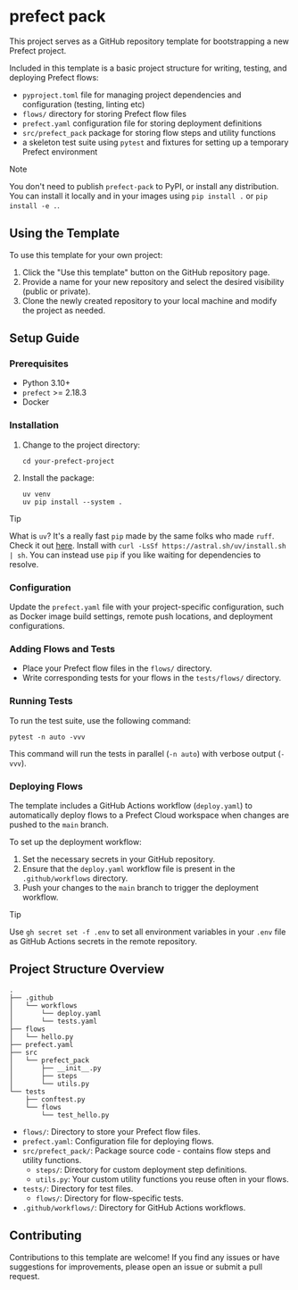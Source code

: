 # prefect pack

This project serves as a GitHub repository template for bootstrapping a new Prefect project.

Included in this template is a basic project structure for writing, testing, and deploying Prefect flows:
  - `pyproject.toml` file for managing project dependencies and configuration (testing, linting etc)
  - `flows/` directory for storing Prefect flow files
  - `prefect.yaml` configuration file for storing deployment definitions
  - `src/prefect_pack` package for storing flow steps and utility functions
  - a skeleton test suite using `pytest` and fixtures for setting up a temporary Prefect environment

> [!NOTE]
> You don't need to publish `prefect-pack` to PyPI, or install any distribution. You can install it locally and in your images using `pip install .` or `pip install -e .`.

## Using the Template

To use this template for your own project:

1. Click the "Use this template" button on the GitHub repository page.
2. Provide a name for your new repository and select the desired visibility (public or private).
3. Clone the newly created repository to your local machine and modify the project as needed.


## Setup Guide

### Prerequisites

- Python 3.10+
- `prefect` >= 2.18.3
- Docker

### Installation

1. Change to the project directory:
   ```
   cd your-prefect-project
   ```

2. Install the package:
   ```install
   uv venv 
   uv pip install --system .
   ```

> [!TIP]
> What is `uv`? It's a really fast `pip` made by the same folks who made `ruff`. Check it out [here](https://github.com/astral-sh/uv?tab=readme-ov-file#getting-started). Install with `curl -LsSf https://astral.sh/uv/install.sh | sh`. You can instead use `pip` if you like waiting for dependencies to resolve.

### Configuration

Update the `prefect.yaml` file with your project-specific configuration, such as Docker image build settings, remote push locations, and deployment configurations.

### Adding Flows and Tests

- Place your Prefect flow files in the `flows/` directory.
- Write corresponding tests for your flows in the `tests/flows/` directory.

### Running Tests

To run the test suite, use the following command:

```
pytest -n auto -vvv
```

This command will run the tests in parallel (`-n auto`) with verbose output (`-vvv`).

### Deploying Flows

The template includes a GitHub Actions workflow (`deploy.yaml`) to automatically deploy flows to a Prefect Cloud workspace when changes are pushed to the `main` branch.

To set up the deployment workflow:

1. Set the necessary secrets in your GitHub repository.
2. Ensure that the `deploy.yaml` workflow file is present in the `.github/workflows` directory.
3. Push your changes to the `main` branch to trigger the deployment workflow.


> [!TIP]
> Use `gh secret set -f .env` to set all environment variables in your `.env` file as GitHub Actions secrets in the remote repository.

## Project Structure Overview

```
.
├── .github
│   └── workflows
│       └── deploy.yaml
│       └── tests.yaml
├── flows
│   └── hello.py
├── prefect.yaml
├── src
│   └── prefect_pack
│       ├── __init__.py
│       ├── steps
│       └── utils.py
└── tests
    ├── conftest.py
    └── flows
        └── test_hello.py
```

- `flows/`: Directory to store your Prefect flow files.
- `prefect.yaml`: Configuration file for deploying flows.
- `src/prefect_pack/`: Package source code - contains flow steps and utility functions.
  - `steps/`: Directory for custom deployment step definitions.
  - `utils.py`: Your custom utility functions you reuse often in your flows.
- `tests/`: Directory for test files.
  - `flows/`: Directory for flow-specific tests.
- `.github/workflows/`: Directory for GitHub Actions workflows.

## Contributing

Contributions to this template are welcome! If you find any issues or have suggestions for improvements, please open an issue or submit a pull request.

